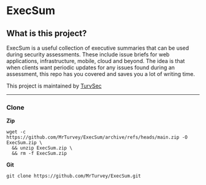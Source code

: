 # ExecSum 
## What is this project? 

ExecSum is a useful collection of executive summaries that can be used during security assessments. These include issue briefs for web applications, infrastructure, mobile, cloud and beyond. The idea is that when clients want periodic updates for any issues found during an assessment, this repo has you covered and saves you a lot of writing time.

This project is maintained by [TurvSec](https://twitter.com/TurvSec)

- - -

### Clone

**Zip**

```
wget -c https://github.com/MrTurvey/ExecSum/archive/refs/heads/main.zip -O ExecSum.zip \
  && unzip ExecSum.zip \
  && rm -f ExecSum.zip
```

**Git**

```
git clone https://github.com/MrTurvey/ExecSum.git
```
